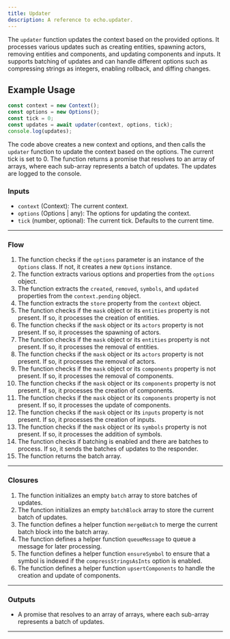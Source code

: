 ```yaml
---
title: Updater
description: A reference to echo.updater.
---
```


The `updater` function updates the context based on the provided options. It processes various updates such as creating entities, spawning actors, removing entities and components, and updating components and inputs. It supports batching of updates and can handle different options such as compressing strings as integers, enabling rollback, and diffing changes.

## Example Usage

```javascript
const context = new Context();
const options = new Options();
const tick = 0;
const updates = await updater(context, options, tick);
console.log(updates);
```

The code above creates a new context and options, and then calls the `updater` function to update the context based on the options. The current tick is set to 0. The function returns a promise that resolves to an array of arrays, where each sub-array represents a batch of updates. The updates are logged to the console.

### Inputs

- `context` (Context): The current context.
- `options` (Options | any): The options for updating the context.
- `tick` (number, optional): The current tick. Defaults to the current time.

___

### Flow

1. The function checks if the `options` parameter is an instance of the `Options` class. If not, it creates a new `Options` instance.
2. The function extracts various options and properties from the `options` object.
3. The function extracts the `created`, `removed`, `symbols`, and `updated` properties from the `context.pending` object.
4. The function extracts the `store` property from the `context` object.
5. The function checks if the `mask` object or its `entities` property is not present. If so, it processes the creation of entities.
6. The function checks if the `mask` object or its `actors` property is not present. If so, it processes the spawning of actors.
7. The function checks if the `mask` object or its `entities` property is not present. If so, it processes the removal of entities.
8. The function checks if the `mask` object or its `actors` property is not present. If so, it processes the removal of actors.
9. The function checks if the `mask` object or its `components` property is not present. If so, it processes the removal of components.
10. The function checks if the `mask` object or its `components` property is not present. If so, it processes the creation of components.
11. The function checks if the `mask` object or its `components` property is not present. If so, it processes the update of components.
12. The function checks if the `mask` object or its `inputs` property is not present. If so, it processes the creation of inputs.
13. The function checks if the `mask` object or its `symbols` property is not present. If so, it processes the addition of symbols.
14. The function checks if batching is enabled and there are batches to process. If so, it sends the batches of updates to the responder.
15. The function returns the batch array.

___

### Closures

1. The function initializes an empty `batch` array to store batches of updates.
2. The function initializes an empty `batchBlock` array to store the current batch of updates.
3. The function defines a helper function `mergeBatch` to merge the current batch block into the batch array.
4. The function defines a helper function `queueMessage` to queue a message for later processing.
5. The function defines a helper function `ensureSymbol` to ensure that a symbol is indexed if the `compressStringsAsInts` option is enabled.
6. The function defines a helper function `upsertComponents` to handle the creation and update of components.

___

### Outputs

- A promise that resolves to an array of arrays, where each sub-array represents a batch of updates.

___
